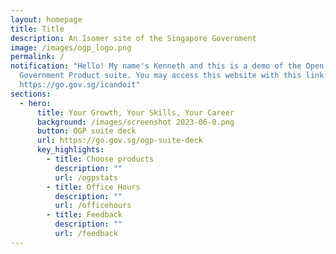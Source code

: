 ```yaml
---
layout: homepage
title: Title
description: An Isomer site of the Singapore Government
image: /images/ogp_logo.png
permalink: /
notification: "Hello! My name's Kenneth and this is a demo of the Open
  Government Product suite. You may access this website with this link:
  https://go.gov.sg/icandoit"
sections:
  - hero:
      title: Your Growth, Your Skills, Your Career
      background: /images/screenshot 2023-06-0.png
      button: OGP suite deck
      url: https://go.gov.sg/ogp-suite-deck
      key_highlights:
        - title: Choose products
          description: ""
          url: /ogpstats
        - title: Office Hours
          description: ""
          url: /officehours
        - title: Feedback
          description: ""
          url: /feedback
---
```


